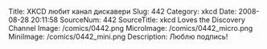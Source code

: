 Title: XKCD любит канал дискавери 
Slug: 442 
Category: xkcd 
Date: 2008-08-28 20:11:58 
SourceNum: 442 
SourceTitle: xkcd Loves the Discovery Channel 
Image: /comics/0442.png 
MicroImage: /comics/0442_micro.png 
MiniImage: /comics/0442_mini.png 
Description: Люблю подпись! 

